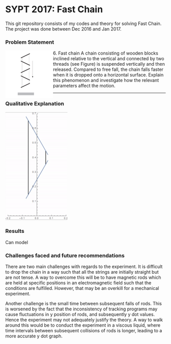 # SYPT 2017: Fast Chain
This git repository consists of my codes and theory for solving Fast Chain. The project was done between Dec 2016 and Jan 2017.

### Problem Statement
<img align="left" width="150" height="150" src="https://github.com/jianzhi-1/fastchain/blob/master/fastchain.png">
6. Fast chain
A chain consisting of wooden blocks inclined relative to the vertical and connected by two threads (see Figure) is suspended vertically and then released. 
Compared to free fall, the chain falls faster when it is dropped onto a horizontal surface. 
Explain this phenomenon and investigate how the relevant parameters affect the motion.

---

### Qualitative Explanation

![](https://github.com/jianzhi-1/fastchain/blob/master/phi%20%3D%2060.gif)

### Results



Can model

### Challenges faced and future recommendations
There are two main challenges with regards to the experiment. It is difficult to drop the chain 
in a way such that all the strings are initially straight but are not tense. A way to overcome this 
will be to have magnetic rods which are held at specific positions in an electromagnetic field such that the 
conditions are fulfilled. However, that may be an overkill for a mechanical experiment.

Another challenge is the small time between subsequent falls of rods. This is worsened by the fact that the inconsistency 
of tracking programs may cause fluctuations in y position of rods, and subsequently y dot values. Hence 
the experiment may not adequately justify the theory. A way to walk around this would be to conduct the experiment 
in a viscous liquid, where time intervals between subsequent collisions of rods is longer, leading to a more accurate y dot 
graph.